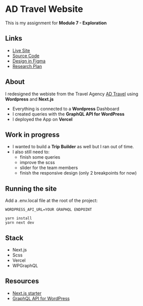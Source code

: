 # AD Travel Website

This is my assignment for **Module 7 - Exploration**

## Links

- [Live Site](https://adtravel.vercel.app/)
- [Source Code](https://github.com/tristan-sch/adtravel)
- [Design in Figma](https://www.figma.com/file/UZvRBsLBbBPICrp4t56L7q/AD-Travel---Design-system?node-id=106%3A2)
- [Research Plan](https://docs.google.com/document/d/1Lq--M53CwQ4ZyFjOFD1ZwGI5e80EkSEynTXy66MiCKQ/edit)

## About

I redesigned the webiste from the Travel Agency [AD Travel](http://adtravel.is/) using **Wordpress** and **Next.js**

- Everything is connected to a **Wordpress** Dashboard
- I created queries with the **GraphQL API for WordPress**
- I deployed the App on **Vercel**

## Work in progress

- I wanted to build a **Trip Builder** as well but I ran out of time.
- I also still need to:
  - finish some queries
  - improve the scss
  - slider for the team members
  - finish the responsive design (only 2 breakpoints for now)

## Running the site

Add a .env.local file at the root of the project:

```
WORDPRESS_API_URL=YOUR GRAPHQL ENDPOINT
```

```
yarn install
yarn next dev
```

## Stack

- Next.js
- Scss
- Vercel
- WPGraphQL

## Resources

- [Next.js starter](https://github.com/vercel/next.js/tree/canary/examples/cms-wordpress)
- [GraphQL API for
  WordPress](https://www.wpgraphql.com/)
